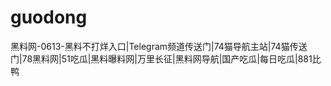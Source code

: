 # guodong
黑料网-0613-黑料不打烊入口|Telegram频道传送门|74猫导航主站|74猫传送门|78黑料网|51吃瓜|黑料曝料网|万里长征|黑料网导航|国产吃瓜|每日吃瓜|881比鸭

